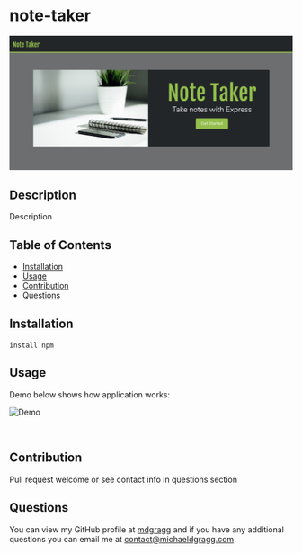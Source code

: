 # note-taker

<img src="https://raw.githubusercontent.com/mdgragg/note-taker/master/public/assets/images/ScreenShot-1.png" width="700" />

## Description
Description

## Table of Contents
* [Installation](#installation)
* [Usage](#usage)
* [Contribution](#contribution)
* [Questions](#questions)

## Installation
```
install npm
```
## Usage
Demo below shows how application works:

![Demo]()


![]()

## Contribution
Pull request welcome or see contact info in questions section


## Questions
You can view my GitHub profile at [mdgragg](https://github.com/mdgragg) and if you have any additional questions you can email me at contact@michaeldgragg.com

        
